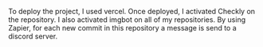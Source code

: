 To deploy the project, I used vercel.
Once deployed, I activated Checkly on the repository.
I also activated imgbot on all of my repositories.
By using Zapier, for each new commit in this repository a message is send to a discord server.
